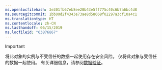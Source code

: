 ```yaml
---
ms.openlocfilehash: 3e301fb67eb8ee20b43e5ff775c40c6b7a6bc4d8
ms.sourcegitcommit: 1bb00d2f4343e73ae8d58668f02297a3cf10a4c1
ms.translationtype: HT
ms.contentlocale: zh-CN
ms.lasthandoff: 06/15/2019
ms.locfileid: "63876867"
---
```

> [!IMPORTANT]
> 将此对象的实例与不受信任的数据一起使用存在安全风险。 仅将此对象与受信任的数据一起使用。 有关详细信息，请参阅[数据验证](https://www.owasp.org/index.php/Data_Validation)。